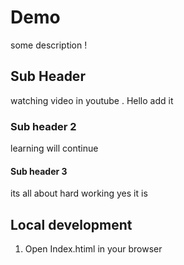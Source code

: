 # Demo

some description !

## Sub Header

watching video in youtube .
Hello add it

### Sub header 2

learning will continue

#### Sub header 3

its all about hard working
yes it is

## Local development
1. Open Index.htiml in your browser


